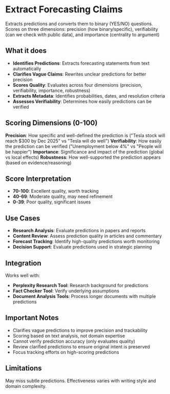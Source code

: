 # Extract Forecasting Claims

Extracts predictions and converts them to binary (YES/NO) questions. Scores on three dimensions: precision (how binary/specific), verifiability (can we check with public data), and importance (centrality to argument)

## What it does

- **Identifies Predictions**: Extracts forecasting statements from text automatically
- **Clarifies Vague Claims**: Rewrites unclear predictions for better precision
- **Scores Quality**: Evaluates across four dimensions (precision, verifiability, importance, robustness)
- **Extracts Metadata**: Identifies probabilities, dates, and resolution criteria
- **Assesses Verifiability**: Determines how easily predictions can be verified

## Scoring Dimensions (0-100)

**Precision**: How specific and well-defined the prediction is ("Tesla stock will reach $300 by Dec 2025" vs "Tesla will do well")
**Verifiability**: How easily the prediction can be verified ("Unemployment below 4%" vs "People will be happier")
**Importance**: Significance and impact of the prediction (global vs local effects)
**Robustness**: How well-supported the prediction appears (based on evidence/reasoning)

## Score Interpretation

- **70-100**: Excellent quality, worth tracking
- **40-69**: Moderate quality, may need refinement
- **0-39**: Poor quality, significant issues

## Use Cases

- **Research Analysis**: Evaluate predictions in papers and reports
- **Content Review**: Assess prediction quality in articles and commentary
- **Forecast Tracking**: Identify high-quality predictions worth monitoring
- **Decision Support**: Evaluate predictions used in strategic planning

## Integration

Works well with:

- **Perplexity Research Tool**: Research background for predictions
- **Fact Checker Tool**: Verify underlying assumptions
- **Document Analysis Tools**: Process longer documents with multiple predictions

## Important Notes

- Clarifies vague predictions to improve precision and trackability
- Scoring based on text analysis, not domain expertise
- Cannot verify prediction accuracy (only evaluates quality)
- Review clarified predictions to ensure original intent is preserved
- Focus tracking efforts on high-scoring predictions

## Limitations

May miss subtle predictions. Effectiveness varies with writing style and domain complexity.
